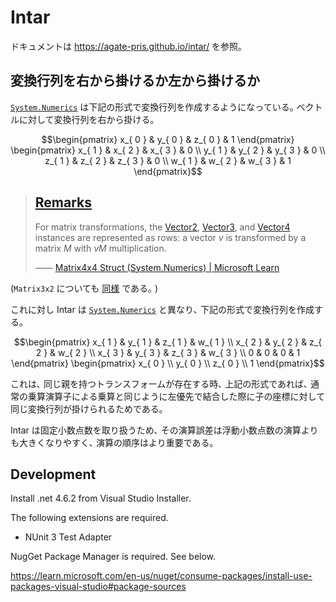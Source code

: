 # Intar

ドキュメントは https://agate-pris.github.io/intar/ を参照｡

## 変換行列を右から掛けるか左から掛けるか

[`System.Numerics`](https://learn.microsoft.com/ja-jp/dotnet/api/system.numerics) は下記の形式で変換行列を作成するようになっている｡ ベクトルに対して変換行列を右から掛ける｡

$$\begin{pmatrix}
x_{ 0 } & y_{ 0 } & z_{ 0 } & 1
\end{pmatrix} \begin{pmatrix}
x_{ 1 } & x_{ 2 } & x_{ 3 } & 0 \\
y_{ 1 } & y_{ 2 } & y_{ 3 } & 0 \\
z_{ 1 } & z_{ 2 } & z_{ 3 } & 0 \\
w_{ 1 } & w_{ 2 } & w_{ 3 } & 1
\end{pmatrix}$$

> ## [Remarks](https://learn.microsoft.com/en-us/dotnet/api/system.numerics.matrix4x4?view=netframework-4.6.2#remarks)
>
> For matrix transformations, the [Vector2](https://learn.microsoft.com/en-us/dotnet/api/system.numerics.vector2?view=netframework-4.6.2), [Vector3](https://learn.microsoft.com/en-us/dotnet/api/system.numerics.vector3?view=netframework-4.6.2), and [Vector4](https://learn.microsoft.com/en-us/dotnet/api/system.numerics.vector4?view=netframework-4.6.2) instances are represented as rows: a vector _v_ is transformed by a matrix _M_ with _vM_ multiplication.
>
> ―― [Matrix4x4 Struct (System.Numerics) | Microsoft Learn](https://learn.microsoft.com/en-us/dotnet/api/system.numerics.matrix4x4)

(`Matrix3x2` についても [同様](https://learn.microsoft.com/en-us/dotnet/api/system.numerics.matrix3x2) である｡ )

これに対し Intar は [`System.Numerics`](https://learn.microsoft.com/ja-jp/dotnet/api/system.numerics) と異なり､ 下記の形式で変換行列を作成する｡

$$\begin{pmatrix}
x_{ 1 } & y_{ 1 } & z_{ 1 } & w_{ 1 } \\
x_{ 2 } & y_{ 2 } & z_{ 2 } & w_{ 2 } \\
x_{ 3 } & y_{ 3 } & z_{ 3 } & w_{ 3 } \\
0 & 0 & 0 & 1
\end{pmatrix} \begin{pmatrix}
x_{ 0 } \\
y_{ 0 } \\
z_{ 0 } \\
1
\end{pmatrix}$$

これは､ 同じ親を持つトランスフォームが存在する時､ 上記の形式であれば､ 通常の乗算演算子による乗算と同じように左優先で結合した際に子の座標に対して同じ変換行列が掛けられるためである｡

Intar は固定小数点数を取り扱うため､ その演算誤差は浮動小数点数の演算よりも大きくなりやすく､ 演算の順序はより重要である｡

## Development

Install .net 4.6.2 from Visual Studio Installer.

The following extensions are required.

- NUnit 3 Test Adapter

NugGet Package Manager is required. See below.

https://learn.microsoft.com/en-us/nuget/consume-packages/install-use-packages-visual-studio#package-sources

